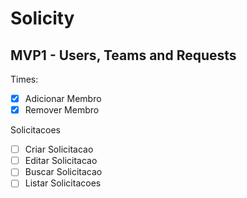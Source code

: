 # Solicity

## MVP1 - Users, Teams and Requests

Times:
- [x] Adicionar Membro
- [x] Remover Membro

Solicitacoes
- [ ] Criar Solicitacao
- [ ] Editar Solicitacao
- [ ] Buscar Solicitacao
- [ ] Listar Solicitacoes